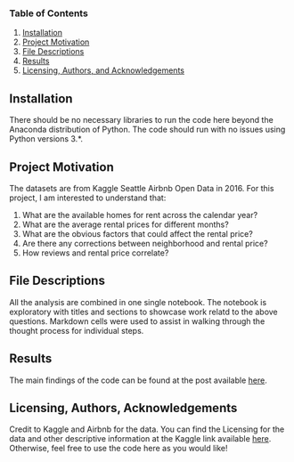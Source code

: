 
### Table of Contents

1. [Installation](#installation)
2. [Project Motivation](#motivation)
3. [File Descriptions](#files)
4. [Results](#results)
5. [Licensing, Authors, and Acknowledgements](#licensing)

## Installation <a name="installation"></a>

There should be no necessary libraries to run the code here beyond the Anaconda distribution of Python.  The code should run with no issues using Python versions 3.*.

## Project Motivation<a name="motivation"></a>

The datasets are from Kaggle Seattle Airbnb Open Data in 2016. For this project, I am interested to understand that:

1. What are the available homes for rent across the calendar year?
2. What are the average rental prices for different months?
3. What are the obvious factors that could affect the rental price?
4. Are there any corrections between neighborhood and rental price?
5. How reviews and rental price correlate?


## File Descriptions <a name="files"></a>

All the analysis are combined in one single notebook. The notebook is exploratory with titles and sections to showcase work relatd to the above questions. Markdown cells were used to assist in walking through the thought process for individual steps.

## Results<a name="results"></a>

The main findings of the code can be found at the post available [here](hxxxx).

## Licensing, Authors, Acknowledgements<a name="licensing"></a>

Credit to Kaggle and Airbnb for the data.  You can find the Licensing for the data and other descriptive information at the Kaggle link available [here](https://www.kaggle.com/airbnb/seattle/).  Otherwise, feel free to use the code here as you would like! 

